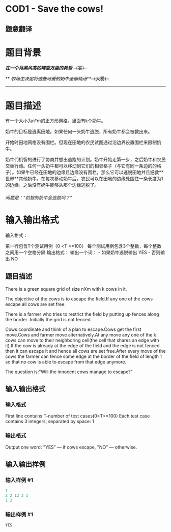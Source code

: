 # COD1 - Save the cows!

## 题意翻译

# 题目背景

_**~~在一个月黑风高的晴空万里的黄昏~~**_ ~~（雾）~~

** _~~农场主决定将这些可爱的奶牛全部炖汤~~_**~~（大雾）~~

------------

# 题目描述

有一个大小为n*m的正方形网格，里面有k个奶牛。

奶牛的目标是逃离田地。如果任何一头奶牛逃脱，所有奶牛都会被救出来。

开始时田地网格没有围栏。但现在田地的农民试图通过沿边界设置围栏来限制奶牛。

奶牛们机智的进行了协商并想出逃跑的计划。奶牛开始走第一步，之后奶牛和农民交替行动。任何一头奶牛都可以移动到它们的相邻格子（与它有同一条边的的格子）。如果牛已经在田地的边缘且边缘没有围栏，那么它可以逃脱田地并且拯救**~~世界~~**其他奶牛。在每次移动奶牛后，农民可以在田地的边缘处围住一条长度为1的边缘。之后没有奶牛能够从那个边缘逃脱了。

###### 问题是：“机智的奶牛会逃脱吗？”

# 输入输出格式

输入格式：

第一行包含T个测试用例（0 <T <=100） 每个测试用例包含3个整数，每个整数之间用一个空格分隔 输出格式： 输出一个词： - 如果奶牛逃脱输出 YES - 否则输出 NO

## 题目描述

There is a green square grid of size nXm with k cows in it.

The objective of the cows is to escape the field.If any one of the cows escape all cows are set free.

There is a farmer who tries to restrict the field by putting up fences along the border .Initially the grid is not fenced.

Cows coordinate and think of a plan to escape.Cows get the first move.Cows and farmer move alternatively.At any move any one of the k cows can move to their neighboring cell(the cell that shares an edge with it).If the cow is already at the edge of the field and the edge is not fenced then it can escape it and hence all cows are set free.After every move of the cows the farmer can fence some edge at the border of the field of length 1 so that no cow is able to escape from that edge anymore.

The question is:"Will the innocent cows manage to escape?"

## 输入输出格式

### 输入格式

First line contains T-number of test cases(0<T<=100) Each test case contains 3 integers, separated by space: 1

### 输出格式

Output one word: "YES" — if cows escape, "NO" — otherwise.

## 输入输出样例

### 输入样例 #1

```cpp
1
2 2 12 2 1
1 2
```


### 输出样例 #1

```cpp
YES
```


